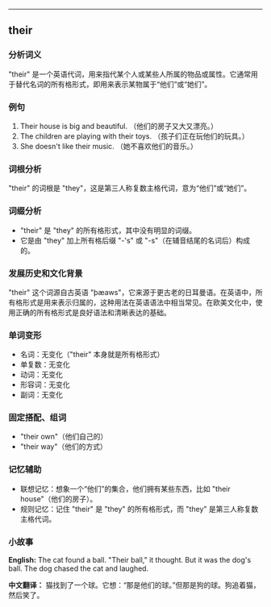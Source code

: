 
---------------
## their
### 分析词义
"their" 是一个英语代词，用来指代某个人或某些人所属的物品或属性。它通常用于替代名词的所有格形式，即用来表示某物属于“他们”或“她们”。

### 例句
1. Their house is big and beautiful. （他们的房子又大又漂亮。）
2. The children are playing with their toys. （孩子们正在玩他们的玩具。）
3. She doesn't like their music. （她不喜欢他们的音乐。）

### 词根分析
"their" 的词根是 "they"，这是第三人称复数主格代词，意为“他们”或“她们”。

### 词缀分析
- "their" 是 "they" 的所有格形式，其中没有明显的词缀。
- 它是由 "they" 加上所有格后缀 "-'s" 或 "-s"（在辅音结尾的名词后）构成的。

### 发展历史和文化背景
"their" 这个词源自古英语 "þæaws"，它来源于更古老的日耳曼语。在英语中，所有格形式是用来表示归属的，这种用法在英语语法中相当常见。在欧美文化中，使用正确的所有格形式是良好语法和清晰表达的基础。

### 单词变形
- 名词：无变化（"their" 本身就是所有格形式）
- 单复数：无变化
- 动词：无变化
- 形容词：无变化
- 副词：无变化

### 固定搭配、组词
- "their own"（他们自己的）
- "their way"（他们的方式）

### 记忆辅助
- 联想记忆：想象一个“他们”的集合，他们拥有某些东西，比如 "their house"（他们的房子）。
- 规则记忆：记住 "their" 是 "they" 的所有格形式，而 "they" 是第三人称复数主格代词。

### 小故事
**English:**
The cat found a ball. "Their ball," it thought. But it was the dog's ball. The dog chased the cat and laughed.

**中文翻译：**
猫找到了一个球。它想：“那是他们的球。”但那是狗的球。狗追着猫，然后笑了。


